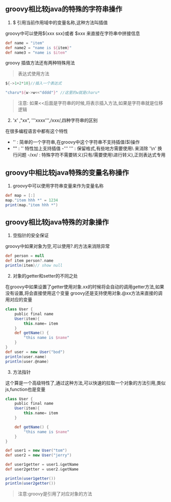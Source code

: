 ## groovy相比较java的特殊的字符串操作

1. $ 引用当前作用域中的变量名称,这种方法叫插值

groovy中可以使用${xxx sxx}或者 $xxx 来直接在字符串中拼接信息

```groovy
def name = "item"
def name2 = "name is ${item}"
def name3 = "name is $item"
```

groovy 插值方法还有两种特殊用法

> 表达式使用方法

```groovy
${->1+2*10}//插入一个表达式
```

```groovy
"charu*${w->w<<"dddd"}" //这里的w就是charu*
```

> 注意: 如果<<后面是字符串的时候,将表示插入方法,如果是字符串就是位移逻辑

2. 'x' ,"xx", '''xxxx''',/xxx/,四种字符串的区别

在很多编程语言中都有这个特性

- '' : 简单的一个字符串,在groovy中这个字符串不支持插值($)操作
- "" : '' 特性加上支持插值
-''' ''' : 保留格式,有些地方需要使用\ 来消除 '\n' 换行问题
-/xx/ : 特殊字符不需要转义(只有/需要使用\进行转义),正则表达式专用

## groovy中相比较java特殊的变量名称操作

1. groovy中可以使用字符串变量来作为变量名称

```groovy
def map = [:]
map."item hhh *" = 1234
print(map."item hhh *")
```

## groovy相比较java特殊的对象操作

1. 空指针的安全保证

groovy中如果对象为空,可以使用?.的方法来消除异常

```groovy
def person = null
def item person?.name
println(item)// show null
```

2. 对象的getter和setter的不同之处

在groovy中如果设置了getter使用对象.xx的时候将会自动的调用getter方法,如果没有设置,将会直接使用这个变量
groovy还是支持使用对象.@xx方法来直接的调用对应的变量

```groovy
class User {
    public final name
    User(item){
        this.name= item
    }
    def getName() {
        "this name is $name"
    }
}
def user = new User("bod")
println(user.name)
println(user.@name)
```

3. 方法指针

这个算是一个高级特性了,通过这种方法,可以快速的拉取一个对象的方法引用,类似js,function也是变量

```groovy
class User {
    public final name
    User(item){
        this.name= item
    }

    def getName() {
        "this name is $name"
    }
}

def user1 = new User("tom")
def user2 = new User("jerry")

def user1getter = user1.&getName
def user2getter = user2.&getName

println(user1getter())
println(user2getter())
```

> 注意:groovy是引用了对应对象的方法